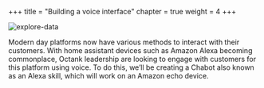 +++
title = "Building a voice interface"
chapter = true
weight = 4
+++

![explore-data](/images/introduction-10.png)

Modern day platforms now have various methods to interact with their customers. With home assistant devices such as Amazon Alexa becoming commonplace, Octank leadership are looking to engage with customers for this platform using voice. To do this, we’ll be creating a Chabot also known as an Alexa skill, which will work on an Amazon echo device.

